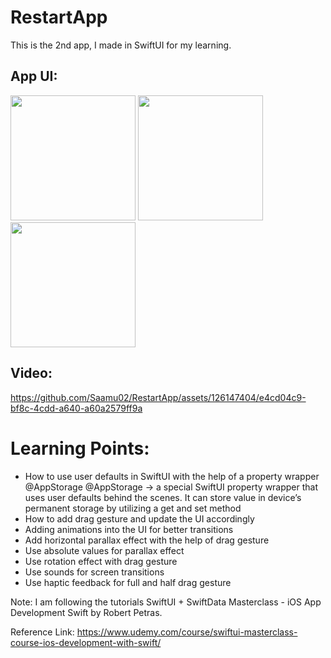 # RestartApp

This is the 2nd app, I made in SwiftUI for my learning.

## App UI:

<img src="https://github.com/Saamu02/RestartApp/assets/126147404/e2a7309b-a91d-474d-8596-73d45f5ab4da" width="200" />
<img src="https://github.com/Saamu02/RestartApp/assets/126147404/e09ad039-dcc6-4bf1-a8bf-d4670387c9f1" width="200" />
<img src="https://github.com/Saamu02/RestartApp/assets/126147404/7a44adf8-62df-4bb8-bbc8-255da19634e4" width="200" />


## Video:
https://github.com/Saamu02/RestartApp/assets/126147404/e4cd04c9-bf8c-4cdd-a640-a60a2579ff9a



# Learning Points:
- How to use user defaults in SwiftUI with the help of a property wrapper @AppStorage
   @AppStorage -> a special SwiftUI property wrapper that uses user defaults behind the scenes. It can store value in device’s permanent storage by utilizing a get and set method
- How to add drag gesture and update the UI accordingly
- Adding animations into the UI for better transitions
- Add horizontal parallax effect with the help of drag gesture
- Use absolute values for parallax effect
- Use rotation effect with drag gesture
- Use sounds for screen transitions
- Use haptic feedback for full and half drag gesture



Note: I am following the tutorials SwiftUI + SwiftData Masterclass - iOS App Development Swift by Robert Petras.

Reference Link: https://www.udemy.com/course/swiftui-masterclass-course-ios-development-with-swift/
